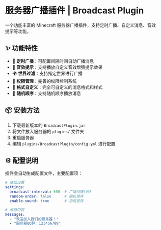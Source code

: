 # 服务器广播插件 | Broadcast Plugin

一个功能丰富的 Minecraft 服务器广播插件，支持定时广播、自定义消息、音效提示等功能。

## ✨ 功能特性

- 📢 **定时广播**：可配置间隔时间自动广播消息
- 🎵 **音效提示**：支持播放自定义音效增强提示效果
- 🌍 **世界过滤**：支持指定世界进行广播
- 🔧 **权限管理**：完善的权限控制系统
- 🎨 **格式自定义**：完全可自定义的消息格式和样式
- 🔄 **随机顺序**：支持随机顺序播放消息

## 📦 安装方法

1. 下载最新版本的 `BroadcastPlugin.jar`
2. 将文件放入服务器的 `plugins/` 文件夹
3. 重启服务器
4. 编辑 `plugins/BroadcastPlugin/config.yml` 进行配置

## ⚙️ 配置说明

插件会自动生成配置文件，主要配置项：

```yaml
# 基础设置
settings:
  broadcast-interval: 600  # 广播间隔(秒)
  random-order: false      # 随机顺序
  enable-sound: true       # 启用音效

# 消息内容
messages:
  - "欢迎加入我们的服务器！"
  - "服务器QQ群：123456789"
